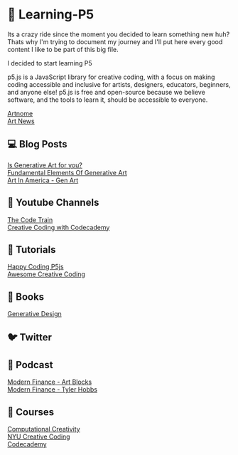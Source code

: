   # :art: Learning-P5

Its a crazy ride since the moment you decided to learn something new huh? Thats why I'm trying to document my journey and I'll put here every good content I like to be part of this big file. <br>

I decided to start learning P5<br>

p5.js is a JavaScript library for creative coding, with a focus on making coding accessible and inclusive for artists, designers, educators, beginners, and anyone else! p5.js is free and open-source because we believe software, and the tools to learn it, should be accessible to everyone. <br>

[Artnome](https://www.artnome.com/news/2018/8/8/generative-art-finds-its-prodigy) <br>
[Art News](https://www.artnews.com/list/art-in-america/features/generative-art-and-nfts-1234586572/zach-lieberman-blob-extrude-study/)  <br>




## :computer: Blog Posts <br>
[Is Generative Art for you?](https://towardsdatascience.com/is-generative-art-for-you-b1e1499945e6) <br>
[Fundamental Elements Of Generative Art](https://towardsdatascience.com/fundamental-elements-of-generative-art-11175f4741e5) <br>
[Art In America - Gen Art](https://www.artnews.com/art-in-america/features/generative-art-tools-flash-processing-neural-networks-1202674657/) <br>

## :movie_camera: Youtube Channels <br>
[The Code Train](https://www.youtube.com/channel/UCvjgXvBlbQiydffZU7m1_aw) <br>
[Creative Coding with Codecademy ](https://www.youtube.com/watch?v=vR06jWwfQ3I&list=PLFzsFUO-y0HBN4XSfV9JosFZixuTPX0HC) <br>

## :busts_in_silhouette: Tutorials <br>
[Happy Coding P5js](https://happycoding.io/tutorials/p5js/) <br>
[Awesome Creative Coding](https://github.com/terkelg/awesome-creative-coding)

## 📘 Books <br>
[Generative Design](https://papress.com/products/generative-design-revised-and-updated-edition-visualize-program-and-create-with-javascript-in-p5js) <br>

## :bird: Twitter <br>

## :microphone: Podcast
[Modern Finance - Art Blocks](https://modern.finance/episode/art-blocks-erick/) <br>
[Modern Finance - Tyler Hobbs](https://modern.finance/episode/tyler-hobbs/) <br>

## :pencil: Courses <br>

[Computational Creativity](https://www.kadenze.com/programs/generative-art-and-computational-creativity) <br>
[NYU Creative Coding](https://www.edx.org/course/creative-coding?index=undefined) <br>
[Codecademy](https://www.codecademy.com/courses/learn-p5js/articles/welcome-to-learn-p5-js#_=_) <br>

